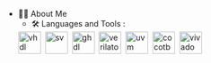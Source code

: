 <!--
**npatsiatzis/npatsiatzis** is a ✨ _special_ ✨ repository because its `README.md` (this file) appears on your GitHub profile.

Here are some ideas to get you started:

- 🔭 I’m currently working on ...
- 🌱 I’m currently learning ...
- 👯 I’m looking to collaborate on ...
- 🤔 I’m looking for help with ...
- 💬 Ask me about ...
- 📫 How to reach me: ...
- 😄 Pronouns: ...
- ⚡ Fun fact: ...
-->

- :man_technologist: About Me
  - :hammer_and_wrench: Languages and Tools :
  <div>
  <img src="https://www.ggateway.tech/wp-content/uploads/2022/02/VHDL-logo.png" title="vhdl" alt="vhdl" width="40" height="40"/>&nbsp;
  <img src="https://cdn.icon-icons.com/icons2/2107/PNG/512/file_type_light_systemverilog_icon_130431.png" title="sv" alt="sv" width="40" height="40"/>&nbsp;
  <img src="https://user-images.githubusercontent.com/6628437/103434277-63521700-4bff-11eb-8596-51629153ab24.png" title="ghdl" alt="ghdl" width="40" height="40"/>&nbsp;
  <img src="https://upload.wikimedia.org/wikipedia/en/9/93/Verilator_logo.png" title="verilator" alt="verilator" width="40" height="40"/>&nbsp;
  <img src="https://uvm.io/images/uvm-logo.svg" title="uvm" alt="uvm" width="40" height="40"/>&nbsp;
  <img src="https://www.cocotb.org/assets/img/cocotb-logo.svg" title="cocotb" alt="cocotb" width="40" height="40"/>&nbsp;
  <img src="https://user-images.githubusercontent.com/56430787/105164182-1afa8a80-5b15-11eb-8ac3-7ae5c9f0e15e.png" title="vivado" alt="vivado" width="40" height="40"/>&nbsp;
</div>
